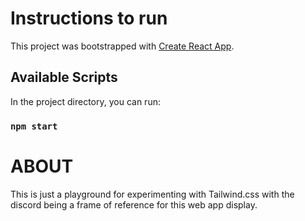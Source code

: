 # Instructions to run
This project was bootstrapped with [Create React App](https://github.com/facebook/create-react-app).

## Available Scripts
In the project directory, you can run:

### `npm start`


# ABOUT
This is just a playground for experimenting with Tailwind.css with the discord being a frame of reference for this web app display.
